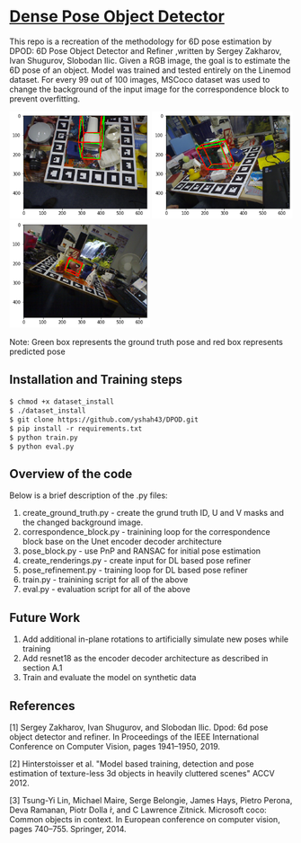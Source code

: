 
# [Dense Pose Object Detector](https://arxiv.org/abs/1902.11020)

This repo is a recreation of the methodology for 6D pose estimation by  DPOD: 6D Pose Object Detector and Refiner ,written by Sergey Zakharov, Ivan Shugurov, Slobodan Ilic.
Given a RGB image, the goal is to estimate the 6D pose of an object.
Model was trained and tested entirely on the Linemod dataset. For every 99 out of 100 images, MSCoco dataset was used to change the background of the input image for the correspondence block to prevent overfitting.

<p >
  <img width = 250 src="demo_results/demo1.png">
  <img width = 250 src="demo_results/demo2.png">
  <img width = 250 src="demo_results/demo3.png">
  
  Note: Green box represents the ground truth pose and red box represents predicted pose
</p>


## Installation and Training steps

```
$ chmod +x dataset_install
$ ./dataset_install
$ git clone https://github.com/yshah43/DPOD.git
$ pip install -r requirements.txt
$ python train.py
$ python eval.py

```

## Overview of the code

Below is a brief description of the .py files:
1. create_ground_truth.py - create the grund truth ID, U and V masks and the changed background image.
2. correspondence_block.py - trainining loop for the correspondence block base on the Unet encoder decoder architecture
3. pose_block.py - use PnP and RANSAC for initial pose estimation
4. create_renderings.py - create input for DL based pose refiner
5. pose_refinement.py - training loop for DL based pose refiner
6. train.py - trainining script for all of the above
7. eval.py - evaluation script for all of the above

## Future Work

1. Add additional in-plane rotations to artificially simulate new poses while training
2. Add resnet18 as the encoder decoder architecture as described in section A.1
3. Train and evaluate the model on synthetic data

## References

[1] Sergey Zakharov, Ivan Shugurov, and Slobodan Ilic. Dpod: 6d pose object detector and refiner. In Proceedings of the IEEE International Conference on Computer Vision, pages 1941–1950, 2019. 

[2] Hinterstoisser et al. "Model based training, detection and pose estimation of texture-less 3d objects in heavily cluttered scenes" ACCV 2012. 

[3] Tsung-Yi Lin, Michael Maire, Serge Belongie, James Hays, Pietro Perona, Deva Ramanan, Piotr Dolla ́r, and C Lawrence Zitnick. Microsoft coco: Common objects in context. In European conference on computer vision, pages 740–755. Springer, 2014.
